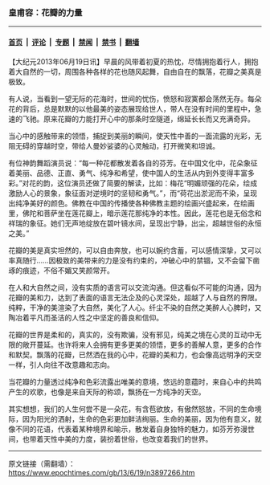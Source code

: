 ### 皇甫容：花瓣的力量

---

#### [首页](../../../..?n3897266) &nbsp;|&nbsp; [评论](../../../../../epoch-comment?n3897266) &nbsp;|&nbsp; [专题](../../../../../epoch-special?n3897266) &nbsp;|&nbsp; [禁闻](../../../../../epoch-news?n3897266) &nbsp;|&nbsp; [禁书](../../../../../books?n3897266) &nbsp;|&nbsp; [翻墙](https://github.com/gfw-breaker/nogfw/blob/master/README.md?n3897266)


<div class="post_content" id="artbody" itemprop="articleBody">
 <!-- article content begin -->
 <p>
  【大纪元2013年06月19日讯】早晨的风带着初夏的热忱，尽情拥抱着行人，拥抱着大自然的一切，周围各种各样的花也随风起舞，自由自在的飘落，花瓣之美真是极致。
 </p>
 <p>
  有人说，当看到一望无际的花海时，世间的忧伤，愤怒和寂寞都会荡然无存。每朵花的背后，总是默默的以他最美的姿态展现给世人，带人在没有时间的里程中，急速的飞驰。原来花瓣的力能打开心中的那条时空隧道，绵延长长而又充满奇异。
 </p>
 <p>
  当心中的感触带来的领悟，捕捉到美丽的瞬间，使天性中善的一面流露的光彩，无阻无碍的穿越时空，带给人曼妙娑婆的心灵触动，打开微笑和坦诚。
 </p>
 <p>
  有位神韵舞蹈演员说：“每一种花都散发着各自的芬芳。在中国文化中，花朵象征着美丽、品德、正直、勇气、纯净和希望，使中国人的生活从内到外变得丰富多彩。”对花的韵，这位演员还做了简要的解读，比如：梅花“明媚顽强的花朵，绘成激励人心的景象，象征面对逆境时的坚韧和勇气。”，而“荷花出淤泥而不染，呈现出纯净美好的颜色。佛教在中国的传播使各种佛教主题的绘画兴盛起来，在绘画里，佛陀和菩萨坐在莲花瓣上，暗示莲花那纯净的本性。因此，莲花也是无俗念和祥瑞的象征。她们无声地绽放在碧叶镜水间，呈现出宁静，出尘，超越世俗的永恒之美。”
 </p>
 <p>
  花瓣的美是真实坦然的，可以自由奔放，也可以婉约含蓄，可以感情深挚，又可以率真随行……因极致的美带来的力是没有约束的，冲破心中的禁锢，又不会留下凿琢的痕迹，不俗不媚又笑颜常开。
 </p>
 <p>
  在人和大自然之间，没有实质的语言可以交流沟通。但这看似不可能的沟通，因为花瓣的美和力，达到了表面的语言无法企及的心灵深处，超越了人与自然的界限。纯粹，干净的美渲染了大自然，美化了人心。纤尘不染的自然之美醉人心脾时，又陶冶着平凡而圣洁的人性之中坚定的善良和信仰。
 </p>
 <p>
  花瓣的世界是柔和的，真实的，没有欺骗，没有邪见，纯美之境在心灵的互动中无限的敞开蔓延。也许将来人会拥有更多更美的领悟，更多的善解人意，更多的合作和默契。飘落的花瓣，已然洒在我的心中，花瓣的美和力，也会像高远明净的天空一样，引人向往不改意趣和志向。
 </p>
 <p>
  当花瓣的力量透过纯净和色彩流露出唯美的意境，悠远的意蕴时，来自心中的共鸣产生的欢歌，也像是来自天际的称颂，飘扬在一方纯净的天空。
 </p>
 <p>
  其实想想，我们的人生何尝不是一朵花，有含苞欲放，有傲然怒放，不同的生命境际，因为阳光的洒射，生命的色彩更加鲜洁绚丽。生命的美丽，因为他有意义，就像不同的花语，代表着某种境界和喻示，散发着自身独特的魅力，如芬芳弥漫世间，也带着天性中美的力度，装扮着世俗，也改变着我们的世界。
 </p>
 <!-- article content end -->
 <div id="below_article_ad">
 </div>
</div>


---

原文链接（需翻墙）：https://www.epochtimes.com/gb/13/6/19/n3897266.htm